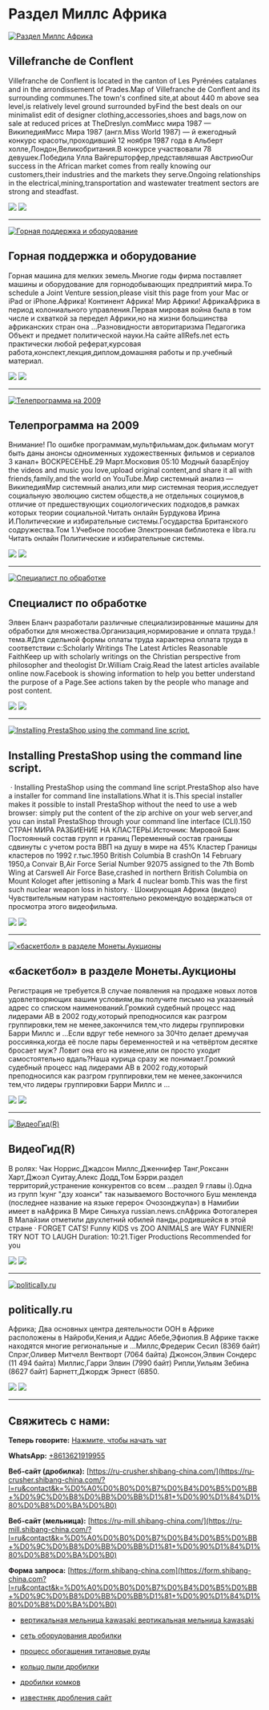 # Раздел Миллс Африка

<a href="https://swt.shibang-china.com/?l=ru&img&k=%D0%A0%D0%B0%D0%B7%D0%B4%D0%B5%D0%BB+%D0%9C%D0%B8%D0%BB%D0%BB%D1%81+%D0%90%D1%84%D1%80%D0%B8%D0%BA%D0%B0" target="_blank">![Раздел Миллс Африка](http://static.shibang-china.com/all-800x300/1495.jpg)</a>

## Villefranche de Conflent
Villefranche de Conflent is located in the canton of Les Pyr&#233;n&#233;es catalanes and in the arrondissement of Prades.Map of Villefranche de Conflent and its surrounding communes.The town's confined site,at about 440 m above sea level,is relatively level ground surrounded byFind the best deals on our minimalist edit of designer clothing,accessories,shoes and bags,now on sale at reduced prices at TheDreslyn.comМисс мира 1987 — ВикипедияМисс Мира 1987 (англ.Miss World 1987) — й ежегодный конкурс красоты,проходивший 12 ноября 1987 года в Альберт холле,Лондон,Великобритания.В конкурсе участвовали 78 девушек.Победила Улла Вайгершторфер,представлявшая АвстриюOur success in the African market comes from really knowing our customers,their industries and the markets they serve.Ongoing relationships in the electrical,mining,transportation and wastewater treatment sectors are strong and steadfast.


<a href="https://whatsapp.shibangsoft.com/WhatsApp.php" target="_blank" title="WhatsApp">![](http://static.shibang-china.com/icon/whatsapp.png)</a> <a href="https://swt.shibang-china.com/?l=ru&icon&k=%D0%A0%D0%B0%D0%B7%D0%B4%D0%B5%D0%BB+%D0%9C%D0%B8%D0%BB%D0%BB%D1%81+%D0%90%D1%84%D1%80%D0%B8%D0%BA%D0%B0" target="_blank">![](http://static.shibang-china.com/icon/chat-ru.png)</a>

---

<a href="https://swt.shibang-china.com/?l=ru&img&k=%D0%A0%D0%B0%D0%B7%D0%B4%D0%B5%D0%BB+%D0%9C%D0%B8%D0%BB%D0%BB%D1%81+%D0%90%D1%84%D1%80%D0%B8%D0%BA%D0%B0" target="_blank">![Горная поддержка и оборудование](http://static.shibang-china.com/all-800x300/1291.jpg)</a>

## Горная поддержка и оборудование
Горная машина для мелких земель.Многие годы фирма поставляет машины и оборудование для горнодобывающих предприятий мира.To schedule a Joint Venture session,please visit this page from your Mac or iPad or iPhone.Африка! Континент Африка! Мир Африки! АфрикаАфрика в период колониального управления.Первая мировая война была в том числе и схваткой за передел Африки,но на жизни большинства африканских стран она …Разновидности авторитаризма Педагогика Объект и предмет политической науки.На сайте allRefs.net есть практически любой реферат,курсовая работа,конспект,лекция,диплом,домашняя работы и пр.учебный материал.


<a href="https://whatsapp.shibangsoft.com/WhatsApp.php" target="_blank" title="WhatsApp">![](http://static.shibang-china.com/icon/whatsapp.png)</a> <a href="https://swt.shibang-china.com/?l=ru&icon&k=%D0%A0%D0%B0%D0%B7%D0%B4%D0%B5%D0%BB+%D0%9C%D0%B8%D0%BB%D0%BB%D1%81+%D0%90%D1%84%D1%80%D0%B8%D0%BA%D0%B0" target="_blank">![](http://static.shibang-china.com/icon/chat-ru.png)</a>

---

<a href="https://swt.shibang-china.com/?l=ru&img&k=%D0%A0%D0%B0%D0%B7%D0%B4%D0%B5%D0%BB+%D0%9C%D0%B8%D0%BB%D0%BB%D1%81+%D0%90%D1%84%D1%80%D0%B8%D0%BA%D0%B0" target="_blank">![Телепрограмма на 2009](http://static.shibang-china.com/all-800x300/1307.jpg)</a>

## Телепрограмма на 2009
Внимание! По ошибке программам,мультфильмам,док.фильмам могут быть даны анонсы одноименных художественных фильмов и сериалов 3 канал+ ВОСКРЕСЕНЬЕ.29 Март.Московия 05:10 Модный базарEnjoy the videos and music you love,upload original content,and share it all with friends,family,and the world on YouTube.Мир системный анализ — ВикипедияМир системный анализ,или мир системная теория,исследует социальную эволюцию систем обществ,а не отдельных социумов,в отличие от предшествующих социологических подходов,в рамках которых теории социальной.Читать онлайн Бурдукова Ирина И.Политические и избирательные системы.Государства Британского содружества.Том 1.Учебное пособие Электронная библиотека e libra.ru Читать онлайн Политические и избирательные системы.


<a href="https://whatsapp.shibangsoft.com/WhatsApp.php" target="_blank" title="WhatsApp">![](http://static.shibang-china.com/icon/whatsapp.png)</a> <a href="https://swt.shibang-china.com/?l=ru&icon&k=%D0%A0%D0%B0%D0%B7%D0%B4%D0%B5%D0%BB+%D0%9C%D0%B8%D0%BB%D0%BB%D1%81+%D0%90%D1%84%D1%80%D0%B8%D0%BA%D0%B0" target="_blank">![](http://static.shibang-china.com/icon/chat-ru.png)</a>

---

<a href="https://swt.shibang-china.com/?l=ru&img&k=%D0%A0%D0%B0%D0%B7%D0%B4%D0%B5%D0%BB+%D0%9C%D0%B8%D0%BB%D0%BB%D1%81+%D0%90%D1%84%D1%80%D0%B8%D0%BA%D0%B0" target="_blank">![Специалист по обработке](http://static.shibang-china.com/all-800x300/1300.jpg)</a>

## Специалист по обработке
Элвен Бланч разработали различные специализированные машины для обработки для множества.Организация,нормирование и оплата труда.! тема.#Для сдельной формы оплаты труда характерна оплата труда в соответствии с:Scholarly Writings The Latest Articles Reasonable FaithKeep up with scholarly writings on the Christian perspective from philosopher and theologist Dr.William Craig.Read the latest articles available online now.Facebook is showing information to help you better understand the purpose of a Page.See actions taken by the people who manage and post content.


<a href="https://whatsapp.shibangsoft.com/WhatsApp.php" target="_blank" title="WhatsApp">![](http://static.shibang-china.com/icon/whatsapp.png)</a> <a href="https://swt.shibang-china.com/?l=ru&icon&k=%D0%A0%D0%B0%D0%B7%D0%B4%D0%B5%D0%BB+%D0%9C%D0%B8%D0%BB%D0%BB%D1%81+%D0%90%D1%84%D1%80%D0%B8%D0%BA%D0%B0" target="_blank">![](http://static.shibang-china.com/icon/chat-ru.png)</a>

---

<a href="https://swt.shibang-china.com/?l=ru&img&k=%D0%A0%D0%B0%D0%B7%D0%B4%D0%B5%D0%BB+%D0%9C%D0%B8%D0%BB%D0%BB%D1%81+%D0%90%D1%84%D1%80%D0%B8%D0%BA%D0%B0" target="_blank">![Installing PrestaShop using the command line script.](http://static.shibang-china.com/all-800x300/1253.jpg)</a>

## Installing PrestaShop using the command line script.
&nbsp;&#0183;&#32;Installing PrestaShop using the command line script.PrestaShop also have a installer for command line installations.What it is.This special installer makes it possible to install PrestaShop without the need to use a web browser: simply put the content of the zip archive on your web server,and you can install PrestaShop through your command line interface (CLI).150 СТРАН МИРА РАЗБИЕНИЕ НА КЛАСТЕРЫ.Источник: Мировой Банк Постоянный состав групп и границ Переменный состав границы сдвинуты с учетом роста ВВП на душу в мире на 45% Кластер Границы кластеров по 1992 г.тыс.1950 British Columbia B crashOn 14 February 1950,a Convair B,Air Force Serial Number 92075 assigned to the 7th Bomb Wing at Carswell Air Force Base,crashed in northern British Columbia on Mount Kologet after jettisoning a Mark 4 nuclear bomb.This was the first such nuclear weapon loss in history.&nbsp;&#0183;&#32;Шокирующая Африка (видео) Чувствительным натурам настоятельно рекомендую воздержаться от просмотра этого видеофильма.


<a href="https://whatsapp.shibangsoft.com/WhatsApp.php" target="_blank" title="WhatsApp">![](http://static.shibang-china.com/icon/whatsapp.png)</a> <a href="https://swt.shibang-china.com/?l=ru&icon&k=%D0%A0%D0%B0%D0%B7%D0%B4%D0%B5%D0%BB+%D0%9C%D0%B8%D0%BB%D0%BB%D1%81+%D0%90%D1%84%D1%80%D0%B8%D0%BA%D0%B0" target="_blank">![](http://static.shibang-china.com/icon/chat-ru.png)</a>

---

<a href="https://swt.shibang-china.com/?l=ru&img&k=%D0%A0%D0%B0%D0%B7%D0%B4%D0%B5%D0%BB+%D0%9C%D0%B8%D0%BB%D0%BB%D1%81+%D0%90%D1%84%D1%80%D0%B8%D0%BA%D0%B0" target="_blank">![&#171;баскетбол&#187; в разделе Монеты.Аукционы](http://static.shibang-china.com/all-800x300/293.jpg)</a>

## &#171;баскетбол&#187; в разделе Монеты.Аукционы
Регистрация не требуется.В случае появления на продаже новых лотов удовлетворяющих вашим условиям,вы получите письмо на указанный адрес со списком наименований.Громкий судебный процесс над лидерами АВ в 2002 году,который преподносился как разгром группировки,тем не менее,закончился тем,что лидеры группировки Барри Миллс и …Если вдруг тебе немного за 30Что делает дремучая россиянка,когда её после пары беременностей и на четвёртом десятке бросает муж? Ловит она его на измене,или он просто уходит самостоятельно вдаль?Наша курица сразу же понимает.Громкий судебный процесс над лидерами АВ в 2002 году,который преподносился как разгром группировки,тем не менее,закончился тем,что лидеры группировки Барри Миллс и …


<a href="https://whatsapp.shibangsoft.com/WhatsApp.php" target="_blank" title="WhatsApp">![](http://static.shibang-china.com/icon/whatsapp.png)</a> <a href="https://swt.shibang-china.com/?l=ru&icon&k=%D0%A0%D0%B0%D0%B7%D0%B4%D0%B5%D0%BB+%D0%9C%D0%B8%D0%BB%D0%BB%D1%81+%D0%90%D1%84%D1%80%D0%B8%D0%BA%D0%B0" target="_blank">![](http://static.shibang-china.com/icon/chat-ru.png)</a>

---

<a href="https://swt.shibang-china.com/?l=ru&img&k=%D0%A0%D0%B0%D0%B7%D0%B4%D0%B5%D0%BB+%D0%9C%D0%B8%D0%BB%D0%BB%D1%81+%D0%90%D1%84%D1%80%D0%B8%D0%BA%D0%B0" target="_blank">![ВидеоГид(R)](http://static.shibang-china.com/all-800x300/86.jpg)</a>

## ВидеоГид(R)
В ролях: Чак Норрис,Джадсон Миллс,Дженнифер Танг,Роксанн Харт,Джоэл Суитау,Алекс Додд,Том Бэрри.раздел территорий,устранение конкурентов со всем …раздел 9 главы i).Одна из групп !кунг &quot;дзу хоанси&quot; так называемого Восточного Буш менленда (последнее название на языке гереро&#171; Очозонджупа&#187;) в Намибии имеет в наАфрика В Мире Синьхуа russian.news.cnАфрика Фотогалерея В Малайзии отметили двухлетний юбилей панды,родившейся в этой стране&nbsp;&#0183;&#32;FORGET CATS! Funny KIDS vs ZOO ANIMALS are WAY FUNNIER! TRY NOT TO LAUGH Duration: 10:21.Tiger Productions Recommended for you


<a href="https://whatsapp.shibangsoft.com/WhatsApp.php" target="_blank" title="WhatsApp">![](http://static.shibang-china.com/icon/whatsapp.png)</a> <a href="https://swt.shibang-china.com/?l=ru&icon&k=%D0%A0%D0%B0%D0%B7%D0%B4%D0%B5%D0%BB+%D0%9C%D0%B8%D0%BB%D0%BB%D1%81+%D0%90%D1%84%D1%80%D0%B8%D0%BA%D0%B0" target="_blank">![](http://static.shibang-china.com/icon/chat-ru.png)</a>

---

<a href="https://swt.shibang-china.com/?l=ru&img&k=%D0%A0%D0%B0%D0%B7%D0%B4%D0%B5%D0%BB+%D0%9C%D0%B8%D0%BB%D0%BB%D1%81+%D0%90%D1%84%D1%80%D0%B8%D0%BA%D0%B0" target="_blank">![politically.ru](http://static.shibang-china.com/all-800x300/487.jpg)</a>

## politically.ru
Африка; Два основных центра деятельности ООН в Африке расположены в Найроби,Кения,и Аддис Абебе,Эфиопия.В Африке также находятся многие региональные и …Миллс,Фредерик Сесил (8369 байт) Спрэг,Оливер Митчелл Вентворт (7064 байта) Джонсон,Элвин Сондерс (11 494 байта) Миллис,Гарри Элвин (7990 байт) Рипли,Уильям Зебина (8627 байт) Барнетт,Джордж Эрнест (6850.

<a href="https://whatsapp.shibangsoft.com/WhatsApp.php" target="_blank" title="WhatsApp">![](http://static.shibang-china.com/icon/whatsapp.png)</a> <a href="https://swt.shibang-china.com/?l=ru&icon&k=%D0%A0%D0%B0%D0%B7%D0%B4%D0%B5%D0%BB+%D0%9C%D0%B8%D0%BB%D0%BB%D1%81+%D0%90%D1%84%D1%80%D0%B8%D0%BA%D0%B0" target="_blank">![](http://static.shibang-china.com/icon/chat-ru.png)</a>

---
## Свяжитесь с нами:

**Теперь говорите:** [Нажмите, чтобы начать чат](https://swt.shibang-china.com?l=ru&contact&k=%D0%A0%D0%B0%D0%B7%D0%B4%D0%B5%D0%BB+%D0%9C%D0%B8%D0%BB%D0%BB%D1%81+%D0%90%D1%84%D1%80%D0%B8%D0%BA%D0%B0)

**WhatsApp:**  [+8613621919955](https://whatsapp.shibangsoft.com/WhatsApp.php)

**Веб-сайт (дробилка):** [https://ru-crusher.shibang-china.com/](https://ru-crusher.shibang-china.com/?l=ru&contact&k=%D0%A0%D0%B0%D0%B7%D0%B4%D0%B5%D0%BB+%D0%9C%D0%B8%D0%BB%D0%BB%D1%81+%D0%90%D1%84%D1%80%D0%B8%D0%BA%D0%B0)

**Веб-сайт (мельница):** [https://ru-mill.shibang-china.com/](https://ru-mill.shibang-china.com/?l=ru&contact&k=%D0%A0%D0%B0%D0%B7%D0%B4%D0%B5%D0%BB+%D0%9C%D0%B8%D0%BB%D0%BB%D1%81+%D0%90%D1%84%D1%80%D0%B8%D0%BA%D0%B0)

**Форма запроса:** [https://form.shibang-china.com](https://form.shibang-china.com?l=ru&contact&k=%D0%A0%D0%B0%D0%B7%D0%B4%D0%B5%D0%BB+%D0%9C%D0%B8%D0%BB%D0%BB%D1%81+%D0%90%D1%84%D1%80%D0%B8%D0%BA%D0%B0)

* [вертикальная мельница kawasaki вертикальная мельница kawasaki](../116/%D0%B2%D0%B5%D1%80%D1%82%D0%B8%D0%BA%D0%B0%D0%BB%D1%8C%D0%BD%D0%B0%D1%8F%20%D0%BC%D0%B5%D0%BB%D1%8C%D0%BD%D0%B8%D1%86%D0%B0%20kawasaki%20%D0%B2%D0%B5%D1%80%D1%82%D0%B8%D0%BA%D0%B0%D0%BB%D1%8C%D0%BD%D0%B0%D1%8F%20%D0%BC%D0%B5%D0%BB%D1%8C%D0%BD%D0%B8%D1%86%D0%B0%20kawasaki.md)

* [сеть оборудования дробилки](../119/%D1%81%D0%B5%D1%82%D1%8C%20%D0%BE%D0%B1%D0%BE%D1%80%D1%83%D0%B4%D0%BE%D0%B2%D0%B0%D0%BD%D0%B8%D1%8F%20%D0%B4%D1%80%D0%BE%D0%B1%D0%B8%D0%BB%D0%BA%D0%B8.md)

* [процесс обогащения титановые руды](../108/%D0%BF%D1%80%D0%BE%D1%86%D0%B5%D1%81%D1%81%20%D0%BE%D0%B1%D0%BE%D0%B3%D0%B0%D1%89%D0%B5%D0%BD%D0%B8%D1%8F%20%D1%82%D0%B8%D1%82%D0%B0%D0%BD%D0%BE%D0%B2%D1%8B%D0%B5%20%D1%80%D1%83%D0%B4%D1%8B.md)

* [кольцо пыли дробилки](../116/%D0%BA%D0%BE%D0%BB%D1%8C%D1%86%D0%BE%20%D0%BF%D1%8B%D0%BB%D0%B8%20%D0%B4%D1%80%D0%BE%D0%B1%D0%B8%D0%BB%D0%BA%D0%B8.md)

* [дробилки комков](../117/%D0%B4%D1%80%D0%BE%D0%B1%D0%B8%D0%BB%D0%BA%D0%B8%20%D0%BA%D0%BE%D0%BC%D0%BA%D0%BE%D0%B2.md)

* [известняк дробления сайт](../107/%D0%B8%D0%B7%D0%B2%D0%B5%D1%81%D1%82%D0%BD%D1%8F%D0%BA%20%D0%B4%D1%80%D0%BE%D0%B1%D0%BB%D0%B5%D0%BD%D0%B8%D1%8F%20%D1%81%D0%B0%D0%B9%D1%82.md)